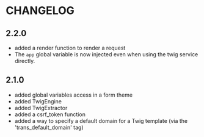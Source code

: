 CHANGELOG
=========

2.2.0
-----

 * added a render function to render a request
 * The `app` global variable is now injected even when using the twig service directly.

2.1.0
-----

 * added global variables access in a form theme
 * added TwigEngine
 * added TwigExtractor
 * added a csrf_token function
 * added a way to specify a default domain for a Twig template (via the
   'trans_default_domain' tag)
